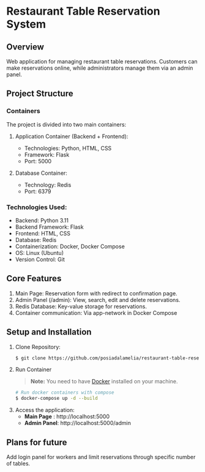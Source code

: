 # Restaurant Table Reservation System
  
## Overview
Web application for managing restaurant table reservations. Customers can make reservations online, while administrators manage them via an admin panel.

## Project Structure
### Containers 
The project is divided into two main containers:
1. Application Container (Backend + Frontend):
    * Technologies: Python, HTML, CSS  
    * Framework: Flask
    * Port: 5000

2. Database Container:
    * Technology: Redis
    * Port: 6379

### Technologies Used:
* Backend: Python 3.11
* Backend Framework: Flask
* Frontend: HTML, CSS
* Database: Redis
* Containerization: Docker, Docker Compose
* OS: Linux (Ubuntu)
* Version Control: Git

## Core Features
1. Main Page: Reservation form with redirect to confirmation page.
2. Admin Panel (/admin): View, search, edit and delete reservations.
3. Redis Database: Key-value storage for reservations. 
4. Container communication: Via app-network in Docker Compose

## Setup and Installation
1. Clone Repository:
    ``` bash
    $ git clone https://github.com/posiadalamelia/restaurant-table-reservation.git
    ```
2. Run Container 
    > **Note:**
    > You need to have [Docker](https://docs.docker.com/engine/install/) installed on your machine.
    ```bash
    # Run docker containers with compose
    $ docker-compose up -d --build
    ```
3. Access the application:
    * **Main Page** : http://localhost:5000
    * **Admin Panel**: http://localhost:5000/admin

## Plans for future
Add login panel for workers and limit reservations through specific number of tables. 






 
